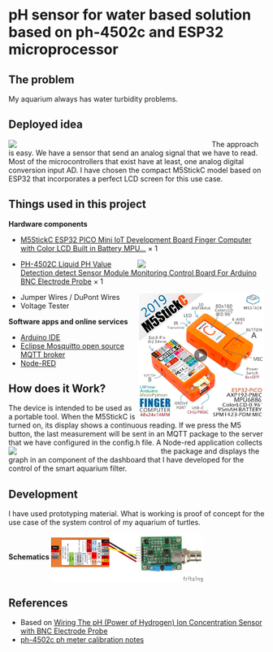 # pH sensor for water based solution based on ph-4502c and ESP32 microprocessor 

## The problem
My aquarium always has water turbidity problems.

## Deployed idea
<img src="img/pH-Sensor-Board-Arduino-Microcontroller-Electrode-Probe-Sensor-14core" width="400" align="left" />

The approach is easy. We have a sensor that send an analog signal that we have to read. Most of the microcontrollers that exist have at least, one analog digital conversion input AD. I have chosen the compact M5StickC model based on ESP32 that incorporates a perfect LCD screen for this use case.

## Things used in this project
**Hardware components**

- [M5StickC ESP32 PICO Mini IoT Development Board Finger Computer with Color LCD Built in Battery MPU...](https://www.aliexpress.com/item/32985247364.html) ×	1	 
<img src="images/ph-4502_pinout" width="250" align="right" />

- [PH-4502C Liquid PH Value Detection detect Sensor Module Monitoring Control Board For Arduino BNC Electrode Probe](https://www.aliexpress.com/item/32957428276.html) ×	1	
<img src="images/M5StickC.png" width="250" align="right" />

- Jumper Wires / DuPont Wires
- Voltage Tester

**Software apps and online services**
- [Arduino IDE](https://www.hackster.io/arduino/products/arduino-ide?ref=project-8e87cc)
- [Eclipse Mosquitto open source MQTT broker](https://mosquitto.org/)
- [Node-RED](https://nodered.org/)

## How does it Work?
The device is intended to be used as a portable tool. When the M5StickC is turned on, its display shows a continuous reading. If we press the M5 button, the last measurement will be sent in an MQTT package to the server that we have configured in the config.h file.
<img src="images/HM5StickC_PH_sensor_test.jpg" width="300" align="left" />
A Node-red application collects the package and displays the graph in an component of the dashboard that I have developed for the control of the smart aquarium filter.

## Development
I have used prototyping material. What is working is proof of concept for the use case of the system control of my aquarium of turtles.

**Schematics**
<img src="images/M5StickC_PH_sensor_bb.png" width="300"  align="center" /> 

## References
* Based on [Wiring The pH (Power of Hydrogen) Ion Concentration Sensor with BNC Electrode Probe](https://www.14core.com/wiring-the-ph-power-hydrogen-sensor-bnc-electrode-probe-with-microcontroller/)
* [ph-4502c ph meter calibration notes](https://tlfong01.blog/2019/04/26/ph-4502c-ph-meter-calibration-notes/)
